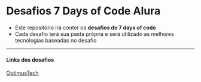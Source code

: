 # Desafios 7 Days of Code Alura

- Este repositório irá conter os __desafios do 7 days of code__
- Cada desafio terá sua pasta própria e será utilizado as melhores tecnologias baseadas no desafio

---

#### Links dos desafios

[OptimusTech](https://)
